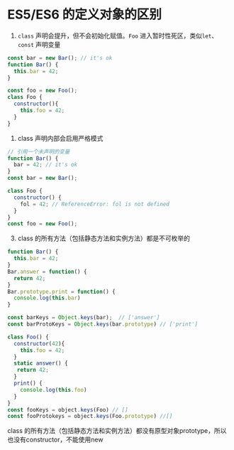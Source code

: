 # ES5/ES6 的定义对象的区别

1. `class` 声明会提升，但不会初始化赋值。`Foo` 进入暂时性死区，类似`let`、`const` 声明变量

```js
const bar = new Bar(); // it's ok
function Bar() {
  this.bar = 42;
}

const foo = new Foo();
class Foo {
  constructor(){
    this.foo = 42;
  }
}

```

1. class 声明内部会启用严格模式

```js
// 引用一个未声明的变量
function Bar() {
  bar = 42; // it's ok
}
const bar = new Bar();

class Foo {
  constructor() {
    fol = 42; // ReferenceError: fol is not defined
  }
}
const foo = new Foo();

```



3. class 的所有方法（包括静态方法和实例方法）都是不可枚举的

```js
function Bar() {
  this.bar = 42;
}
Bar.answer = function() {
  return 42;
}
Bar.prototype.print = function() {
  console.log(this.bar)
}

const barKeys = Object.keys(bar);  // ['answer']
const barProtoKeys = Object.keys(bar.prototype) // ['print']

class Foo() {
  constructor(42){
    this.foo = 42;
  }
  static answer() {
   return 42;
  }
  print() {
    console.log(this.foo)
  }
}
const fooKeys = object.keys(Foo) // []
const fooProtokeys = object.keys(Foo.prototype) //[]
```



class 的所有方法（包括静态方法和实例方法）都没有原型对象prototype，所以也没有constructor，不能使用new